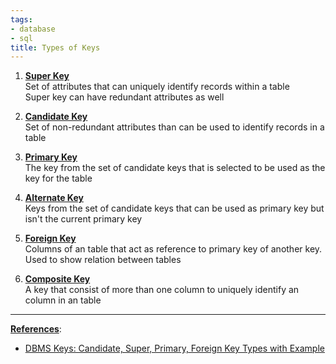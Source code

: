 ```yaml
---
tags:
- database
- sql
title: Types of Keys
---
```


1. **<u>Super Key</u>**  
   Set of attributes that can uniquely identify records within a table  
   Super key can have redundant attributes as well

2. **<u>Candidate Key</u>**  
   Set of non-redundant attributes than can be used to identify records in a table

3. **<u>Primary Key</u>**  
   The key from the set of candidate keys that is selected to be used as the key for the table

4. **<u>Alternate Key</u>**  
   Keys from the set of candidate keys that can be used as primary key but isn't the current primary key

5. **<u>Foreign Key</u>**  
   Columns of an table that act as reference to primary key of another key. Used to show relation between tables

6. **<u>Composite Key</u>**  
   A key that consist of more than one column to uniquely identify an column in an table

---

**<u>References</u>**:

* [DBMS Keys: Candidate, Super, Primary, Foreign Key Types with Example](https://www.guru99.com/dbms-keys.html)
